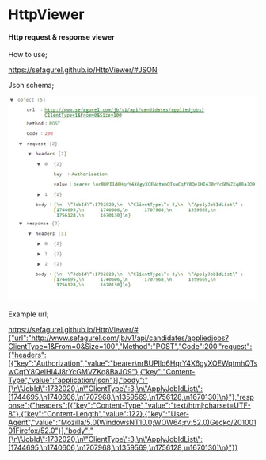 # HttpViewer

#### Http request & response viewer


How to use;

https://sefagurel.github.io/HttpViewer/#JSON

Json schema;

![alt text](https://github.com/sefagurel/HttpViewer/blob/master/images/schema.JPG)

Example url;

https://sefagurel.github.io/HttpViewer/#{"url":"http://www.sefagurel.com/jb/v1/api/candidates/appliedjobs?ClientType=1&From=0&Size=100","Method":"POST","Code":200,"request":{"headers":[{"key":"Authorization","value":"bearer\nrBUPIld6HqrY4X6gyXOEWqtmhQTswCqfY8QelHI4J8rYcGMVZKq8BaJO9"},{"key":"Content-Type","value":"application/json"}],"body":"{\n\"JobId\":1732020,\n\"ClientType\":3,\n\"ApplyJobIdList\":[1744695,\n1740606,\n1707968,\n1359569,\n1756128,\n1670130]\n}"},"response":{"headers":[{"key":"Content-Type","value":"text/html;charset=UTF-8"},{"key":"Content-Length","value":122},{"key":"User-Agent","value":"Mozilla/5.0(WindowsNT10.0;WOW64;rv:52.0)Gecko/20100101Firefox/52.0"}],"body":"{\n\"JobId\":1732020,\n\"ClientType\":3,\n\"ApplyJobIdList\":[1744695,\n1740606,\n1707968,\n1359569,\n1756128,\n1670130]\n}"}}
